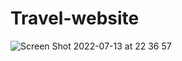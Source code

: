 # Travel-website
 
![Screen Shot 2022-07-13 at 22 36 57](https://user-images.githubusercontent.com/99422533/178907660-7d9dcf10-d4bb-4f6c-93d0-c80422b938c9.png)
